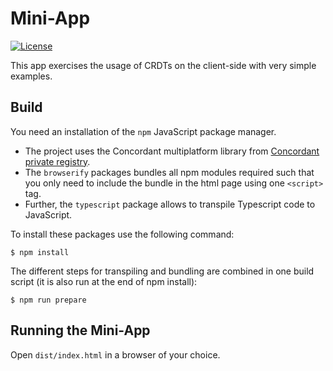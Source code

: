 # Mini-App

[![License](https://img.shields.io/badge/license-MIT-green)](https://opensource.org/licenses/MIT)

This app exercises the usage of CRDTs on the client-side with very simple examples.

## Build

You need an installation of the `npm` JavaScript package manager.

- The project uses the Concordant multiplatform library from [Concordant private registry](
https://gitlab.inria.fr/concordant/software/c-client#usage).
- The `browserify` packages bundles all npm modules required such that you only need to include the bundle in the html page using one `<script>` tag.
- Further, the `typescript` package allows to transpile Typescript code to JavaScript.

To install these packages use the following command:

```
$ npm install
```

The different steps for transpiling and bundling are combined in one build script (it is also run at the end of npm install):

```
$ npm run prepare
```

## Running the Mini-App

Open `dist/index.html` in a browser of your choice.
